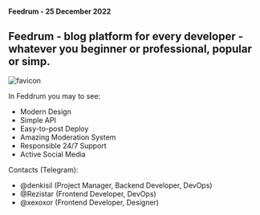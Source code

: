 <h4>Feedrum - 25 December 2022</h4>

<h2>Feedrum - blog platform for every developer - whatever you beginner or professional, popular or simp.</h2>

![favicon](https://user-images.githubusercontent.com/70776479/199841981-dcba4428-4915-4cb7-928b-84076ae136a6.png)

In Feddrum you may to see:
- Modern Design
- Simple API
- Easy-to-post Deploy
- Amazing Moderation System
- Responsible 24/7 Support
- Active Social Media


Contacts (Telegram): 
- @denkisil (Project Manager, Backend Developer, DevOps)
- @Rezistar (Frontend Developer, DevOps)
- @xexoxor (Frontend Developer, Designer)
